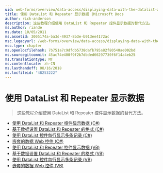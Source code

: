 ```yaml
---
uid: web-forms/overview/data-access/displaying-data-with-the-datalist-and-repeater/index
title: 使用 DataList 和 Repeater 显示数据 |Microsoft Docs
author: rick-anderson
description: 这些教程介绍使用 DataList 和 Repeater 控件显示数据的替代方法。
ms.author: riande
ms.date: 10/05/2011
ms.assetid: 3005174a-ba3d-4937-8b3e-b913ee4172ac
msc.legacyurl: /web-forms/overview/data-access/displaying-data-with-the-datalist-and-repeater
msc.type: chapter
ms.openlocfilehash: 7b751a7c9dfdb5738dafb795a82f80540ae002bd
ms.sourcegitcommit: 45ac74e400f9f2b7dbded66297730f6f14a4eb25
ms.translationtype: MT
ms.contentlocale: zh-CN
ms.lasthandoff: 08/16/2018
ms.locfileid: "48253222"
---
```

<a name="displaying-data-with-the-datalist-and-repeater"></a>使用 DataList 和 Repeater 显示数据
====================
> 这些教程介绍使用 DataList 和 Repeater 控件显示数据的替代方法。


- [使用 DataList 和 Repeater 控件显示数据 (C#)](displaying-data-with-the-datalist-and-repeater-controls-cs.md)
- [基于数据设置 DataList 和 Repeater 的格式 (C#)](formatting-the-datalist-and-repeater-based-upon-data-cs.md)
- [使用 DataList 控件每行显示多条记录 (C#)](showing-multiple-records-per-row-with-the-datalist-control-cs.md)
- [嵌套的数据 Web 控件 (C#)](nested-data-web-controls-cs.md)
- [使用 DataList 和 Repeater 控件显示数据 (VB)](displaying-data-with-the-datalist-and-repeater-controls-vb.md)
- [基于数据设置 DataList 和 Repeater 的格式 (VB)](formatting-the-datalist-and-repeater-based-upon-data-vb.md)
- [使用 DataList 控件每行显示多条记录 (VB)](showing-multiple-records-per-row-with-the-datalist-control-vb.md)
- [嵌套的数据 Web 控件 (VB)](nested-data-web-controls-vb.md)
